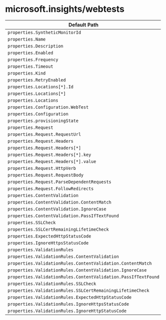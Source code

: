 # microsoft.insights/webtests

| Default Path | Alias |
|---|---|
| `properties.SyntheticMonitorId` | `Microsoft.Insights/webtests/SyntheticMonitorId` |
| `properties.Name` | `Microsoft.Insights/webtests/Name` |
| `properties.Description` | `Microsoft.Insights/webtests/Description` |
| `properties.Enabled` | `Microsoft.Insights/webtests/Enabled` |
| `properties.Frequency` | `Microsoft.Insights/webtests/Frequency` |
| `properties.Timeout` | `Microsoft.Insights/webtests/Timeout` |
| `properties.Kind` | `Microsoft.Insights/webtests/Kind` |
| `properties.RetryEnabled` | `Microsoft.Insights/webtests/RetryEnabled` |
| `properties.Locations[*].Id` | `Microsoft.Insights/webtests/Locations[*].Id` |
| `properties.Locations[*]` | `Microsoft.Insights/webtests/Locations[*]` |
| `properties.Locations` | `Microsoft.Insights/webtests/Locations` |
| `properties.Configuration.WebTest` | `Microsoft.Insights/webtests/Configuration.WebTest` |
| `properties.Configuration` | `Microsoft.Insights/webtests/Configuration` |
| `properties.provisioningState` | `Microsoft.Insights/webtests/provisioningState` |
| `properties.Request` | `Microsoft.Insights/webtests/Request` |
| `properties.Request.RequestUrl` | `Microsoft.Insights/webtests/Request.RequestUrl` |
| `properties.Request.Headers` | `Microsoft.Insights/webtests/Request.Headers` |
| `properties.Request.Headers[*]` | `Microsoft.Insights/webtests/Request.Headers[*]` |
| `properties.Request.Headers[*].key` | `Microsoft.Insights/webtests/Request.Headers[*].key` |
| `properties.Request.Headers[*].value` | `Microsoft.Insights/webtests/Request.Headers[*].value` |
| `properties.Request.HttpVerb` | `Microsoft.Insights/webtests/Request.HttpVerb` |
| `properties.Request.RequestBody` | `Microsoft.Insights/webtests/Request.RequestBody` |
| `properties.Request.ParseDependentRequests` | `Microsoft.Insights/webtests/Request.ParseDependentRequests` |
| `properties.Request.FollowRedirects` | `Microsoft.Insights/webtests/Request.FollowRedirects` |
| `properties.ContentValidation` | `Microsoft.Insights/webtests/ContentValidation` |
| `properties.ContentValidation.ContentMatch` | `Microsoft.Insights/webtests/ContentValidation.ContentMatch` |
| `properties.ContentValidation.IgnoreCase` | `Microsoft.Insights/webtests/ContentValidation.IgnoreCase` |
| `properties.ContentValidation.PassIfTextFound` | `Microsoft.Insights/webtests/ContentValidation.PassIfTextFound` |
| `properties.SSLCheck` | `Microsoft.Insights/webtests/SSLCheck` |
| `properties.SSLCertRemainingLifetimeCheck` | `Microsoft.Insights/webtests/SSLCertRemainingLifetimeCheck` |
| `properties.ExpectedHttpStatusCode` | `Microsoft.Insights/webtests/ExpectedHttpStatusCode` |
| `properties.IgnoreHttpsStatusCode` | `Microsoft.Insights/webtests/IgnoreHttpsStatusCode` |
| `properties.ValidationRules` | `Microsoft.Insights/webtests/ValidationRules` |
| `properties.ValidationRules.ContentValidation` | `Microsoft.Insights/webtests/ValidationRules.ContentValidation` |
| `properties.ValidationRules.ContentValidation.ContentMatch` | `Microsoft.Insights/webtests/ValidationRules.ContentValidation.ContentMatch` |
| `properties.ValidationRules.ContentValidation.IgnoreCase` | `Microsoft.Insights/webtests/ValidationRules.ContentValidation.IgnoreCase` |
| `properties.ValidationRules.ContentValidation.PassIfTextFound` | `Microsoft.Insights/webtests/ValidationRules.ContentValidation.PassIfTextFound` |
| `properties.ValidationRules.SSLCheck` | `Microsoft.Insights/webtests/ValidationRules.SSLCheck` |
| `properties.ValidationRules.SSLCertRemainingLifetimeCheck` | `Microsoft.Insights/webtests/ValidationRules.SSLCertRemainingLifetimeCheck` |
| `properties.ValidationRules.ExpectedHttpStatusCode` | `Microsoft.Insights/webtests/ValidationRules.ExpectedHttpStatusCode` |
| `properties.ValidationRules.IgnoreHttpsStatusCode` | `Microsoft.Insights/webtests/ValidationRules.IgnoreHttpsStatusCode` |
| `properties.ValidationRules.IgnoreHttpStatusCode` | `Microsoft.Insights/webtests/ValidationRules.IgnoreHttpStatusCode` |


